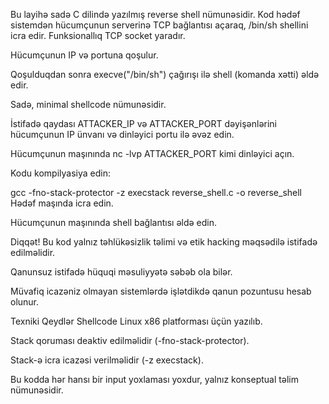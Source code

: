 Bu layihə sadə C dilində yazılmış reverse shell nümunəsidir. Kod hədəf sistemdən hücumçunun serverinə TCP bağlantısı açaraq, /bin/sh shellini icra edir.
Funksionallıq
TCP socket yaradır.

Hücumçunun IP və portuna qoşulur.

Qoşulduqdan sonra execve("/bin/sh") çağırışı ilə shell (komanda xətti) əldə edir.

Sadə, minimal shellcode nümunəsidir.

İstifadə qaydası
ATTACKER_IP və ATTACKER_PORT dəyişənlərini hücumçunun IP ünvanı və dinləyici portu ilə əvəz edin.

Hücumçunun maşınında nc -lvp ATTACKER_PORT kimi dinləyici açın.

Kodu kompilyasiya edin:

gcc -fno-stack-protector -z execstack reverse_shell.c -o reverse_shell
Hədəf maşında icra edin.

Hücumçunun maşınında shell bağlantısı əldə edin.

Diqqət!
Bu kod yalnız təhlükəsizlik təlimi və etik hacking məqsədilə istifadə edilməlidir.

Qanunsuz istifadə hüquqi məsuliyyətə səbəb ola bilər.

Müvafiq icazəniz olmayan sistemlərdə işlətdikdə qanun pozuntusu hesab olunur.

Texniki Qeydlər
Shellcode Linux x86 platforması üçün yazılıb.

Stack qoruması deaktiv edilməlidir (-fno-stack-protector).

Stack-ə icra icazəsi verilməlidir (-z execstack).

Bu kodda hər hansı bir input yoxlaması yoxdur, yalnız konseptual təlim nümunəsidir.
